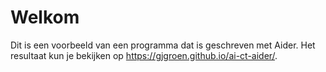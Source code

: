 # Welkom

Dit is een voorbeeld van een programma dat is geschreven met Aider. Het resultaat kun je bekijken op https://gjgroen.github.io/ai-ct-aider/.

